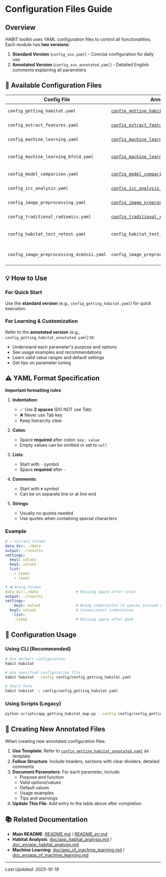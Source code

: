 # Configuration Files Guide

## Overview

HABIT toolkit uses YAML configuration files to control all functionalities. Each module has **two versions**:

1. **Standard Version** (`config_xxx.yaml`) - Concise configuration for daily use
2. **Annotated Version** (`config_xxx_annotated.yaml`) - Detailed English comments explaining all parameters

## 📂 Available Configuration Files

| Config File | Annotated Version | Module | Status |
|-------------|-------------------|--------|--------|
| `config_getting_habitat.yaml` | [`config_getting_habitat_annotated.yaml`](config_getting_habitat_annotated.yaml) | Habitat Analysis | ✅ Complete |
| `config_extract_features.yaml` | [`config_extract_features_annotated.yaml`](config_extract_features_annotated.yaml) | Feature Extraction | ✅ Complete |
| `config_machine_learning.yaml` | [`config_machine_learning_annotated.yaml`](config_machine_learning_annotated.yaml) | Machine Learning | ✅ Complete |
| `config_machine_learning_kfold.yaml` | [`config_machine_learning_kfold_annotated.yaml`](config_machine_learning_kfold_annotated.yaml) | K-Fold Cross-Validation | ✅ Complete |
| `config_model_comparison.yaml` | [`config_model_comparison_annotated.yaml`](config_model_comparison_annotated.yaml) | Model Comparison | ✅ Complete |
| `config_icc_analysis.yaml` | [`config_icc_analysis_annotated.yaml`](config_icc_analysis_annotated.yaml) | ICC Analysis | ✅ Complete |
| `config_image_preprocessing.yaml` | [`config_image_preprocessing_annotated.yaml`](config_image_preprocessing_annotated.yaml) | Image Preprocessing | ✅ Complete |
| `config_traditional_radiomics.yaml` | [`config_traditional_radiomics_annotated.yaml`](config_traditional_radiomics_annotated.yaml) | Traditional Radiomics | ✅ Complete |
| `config_habitat_test_retest.yaml` | `config_habitat_test_retest_annotated.yaml` | Test-Retest Mapping | 🔄 Coming Soon |
| `config_image_preprocessing_dcm2nii.yaml` | `config_image_preprocessing_dcm2nii_annotated.yaml` | DICOM Conversion | 🔄 Coming Soon |

## 💡 How to Use

### For Quick Start
Use the **standard version** (e.g., `config_getting_habitat.yaml`) for quick execution.

### For Learning & Customization
Refer to the **annotated version** (e.g., `config_getting_habitat_annotated.yaml`) to:
- Understand each parameter's purpose and options
- See usage examples and recommendations
- Learn valid value ranges and default settings
- Get tips on parameter tuning

## ⚠️ YAML Format Specification

**Important formatting rules**:

1. **Indentation**:
   - ✅ Use **2 spaces** (DO NOT use Tab)
   - ❌ Never use Tab key
   - Keep hierarchy clear

2. **Colon**:
   - Space **required** after colon: `key: value`
   - Empty values can be omitted or set to `null`

3. **Lists**:
   - Start with `-` symbol
   - Space **required** after `-`

4. **Comments**:
   - Start with `#` symbol
   - Can be on separate line or at line end

5. **Strings**:
   - Usually no quotes needed
   - Use quotes when containing special characters

### Example

```yaml
# ✅ Correct Format
data_dir: ./data
output: ./results
settings:
  key1: value1
  key2: value2
  list:
    - item1
    - item2

# ❌ Wrong Format
data_dir:./data                 # Missing space after colon
output: ./results
settings:
    key1: value1                # Wrong indentation (4 spaces instead of 2)
  key2: value2                  # Inconsistent indentation
    list:
    -item1                      # Missing space after dash
```

## 🔧 Configuration Usage

### Using CLI (Recommended)

```bash
# Use default configuration
habit habitat

# Use specified configuration file
habit habitat --config config/config_getting_habitat.yaml

# Short form
habit habitat -c config/config_getting_habitat.yaml
```

### Using Scripts (Legacy)

```bash
python scripts/app_getting_habitat_map.py --config config/config_getting_habitat.yaml
```

## 📝 Creating New Annotated Files

When creating new annotated configuration files:

1. **Use Template**: Refer to [`config_getting_habitat_annotated.yaml`](config_getting_habitat_annotated.yaml) as template
2. **Follow Structure**: Include headers, sections with clear dividers, detailed comments
3. **Document Parameters**: For each parameter, include:
   - Purpose and function
   - Valid options/values
   - Default values
   - Usage examples
   - Tips and warnings
4. **Update This File**: Add entry to the table above after completion

## 📚 Related Documentation

- **Main README**: [README.md](../README.md) / [README_en.md](../README_en.md)
- **Habitat Analysis**: [doc/app_habitat_analysis.md](../doc/app_habitat_analysis.md) / [doc_en/app_habitat_analysis.md](../doc_en/app_habitat_analysis.md)
- **Machine Learning**: [doc/app_of_machine_learning.md](../doc/app_of_machine_learning.md) / [doc_en/app_of_machine_learning.md](../doc_en/app_of_machine_learning.md)

---

*Last Updated: 2025-10-19*
